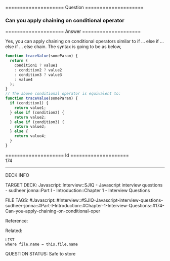 ==================== Question ====================  

### Can you apply chaining on conditional operator  

==================== Answer ====================  

Yes, you can apply chaining on conditional operators similar to if … else if …
else if … else chain. The syntax is going to be as below,

```javascript
function traceValue(someParam) {
  return (
    condition1 ? value1
    : condition2 ? value2
    : condition3 ? value3
    : value4
  );
}
// The above conditional operator is equivalent to:
function traceValue(someParam) {
  if (condition1) {
    return value1;
  } else if (condition2) {
    return value2;
  } else if (condition3) {
    return value3;
  } else {
    return value4;
  }
}
```

==================== Id ====================  
174
<!--ID: 1707879834925-->

---

DECK INFO

TARGET DECK: Javascript::Interview::SJIQ - Javascript interview questions - sudheer jonna::Part I - Introduction::Chapter 1 - Interview Questions

FILE TAGS: #Javascript::#Interview::#SJIQ-Javascript-interview-questions-sudheer-jonna::#Part-I-Introduction::#Chapter-1-Interview-Questions::#174-Can-you-apply-chaining-on-conditional-oper

Reference:

Related:

```dataview
LIST
where file.name = this.file.name
```
QUESTION STATUS: Safe to store
